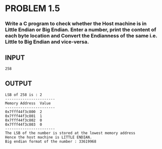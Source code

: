 # PROBLEM 1.5
### Write a C program to check whether the Host machine is in Little Endian or Big Endian. Enter a number, print the content of each byte location and Convert the Endianness of the same i.e. Little to Big Endian and vice-versa.

## INPUT
```
258
```
## OUTPUT
```
LSB of 258 is : 2
-----------------------
Memory Address  Value
-----------------------
0x7fff44f3c800  2
0x7fff44f3c801  1
0x7fff44f3c802  0
0x7fff44f3c803  0
-----------------------
The LSB of the number is stored at the lowest memory address
Hence the host machine is LITTLE ENDIAN.
Big endian format of the number : 33619968
```